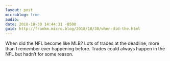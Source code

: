 ```yaml
---
layout: post
microblog: true
audio: 
date: 2018-10-30 14:44:31 -0500
guid: http://frankm.micro.blog/2018/10/30/when-did-the.html
---
```

When did the NFL become like MLB? Lots of trades at the deadline, more than I remember ever happening before. Trades could always happen in the NFL but hadn’t for some reason. 
